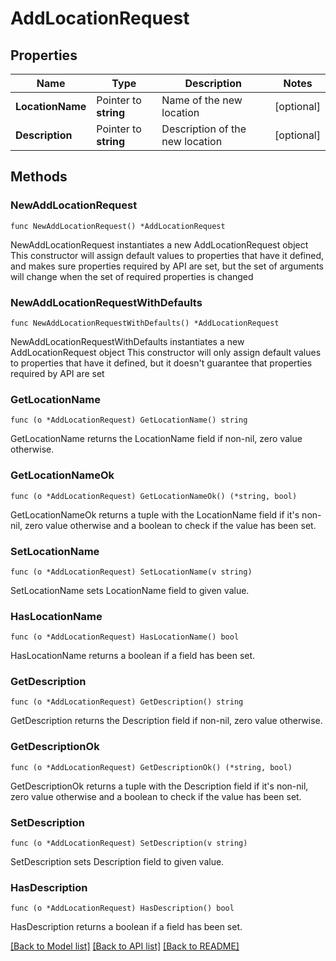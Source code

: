 # AddLocationRequest

## Properties

Name | Type | Description | Notes
------------ | ------------- | ------------- | -------------
**LocationName** | Pointer to **string** | Name of the new location | [optional] 
**Description** | Pointer to **string** | Description of the new location | [optional] 

## Methods

### NewAddLocationRequest

`func NewAddLocationRequest() *AddLocationRequest`

NewAddLocationRequest instantiates a new AddLocationRequest object
This constructor will assign default values to properties that have it defined,
and makes sure properties required by API are set, but the set of arguments
will change when the set of required properties is changed

### NewAddLocationRequestWithDefaults

`func NewAddLocationRequestWithDefaults() *AddLocationRequest`

NewAddLocationRequestWithDefaults instantiates a new AddLocationRequest object
This constructor will only assign default values to properties that have it defined,
but it doesn't guarantee that properties required by API are set

### GetLocationName

`func (o *AddLocationRequest) GetLocationName() string`

GetLocationName returns the LocationName field if non-nil, zero value otherwise.

### GetLocationNameOk

`func (o *AddLocationRequest) GetLocationNameOk() (*string, bool)`

GetLocationNameOk returns a tuple with the LocationName field if it's non-nil, zero value otherwise
and a boolean to check if the value has been set.

### SetLocationName

`func (o *AddLocationRequest) SetLocationName(v string)`

SetLocationName sets LocationName field to given value.

### HasLocationName

`func (o *AddLocationRequest) HasLocationName() bool`

HasLocationName returns a boolean if a field has been set.

### GetDescription

`func (o *AddLocationRequest) GetDescription() string`

GetDescription returns the Description field if non-nil, zero value otherwise.

### GetDescriptionOk

`func (o *AddLocationRequest) GetDescriptionOk() (*string, bool)`

GetDescriptionOk returns a tuple with the Description field if it's non-nil, zero value otherwise
and a boolean to check if the value has been set.

### SetDescription

`func (o *AddLocationRequest) SetDescription(v string)`

SetDescription sets Description field to given value.

### HasDescription

`func (o *AddLocationRequest) HasDescription() bool`

HasDescription returns a boolean if a field has been set.


[[Back to Model list]](../README.md#documentation-for-models) [[Back to API list]](../README.md#documentation-for-api-endpoints) [[Back to README]](../README.md)


